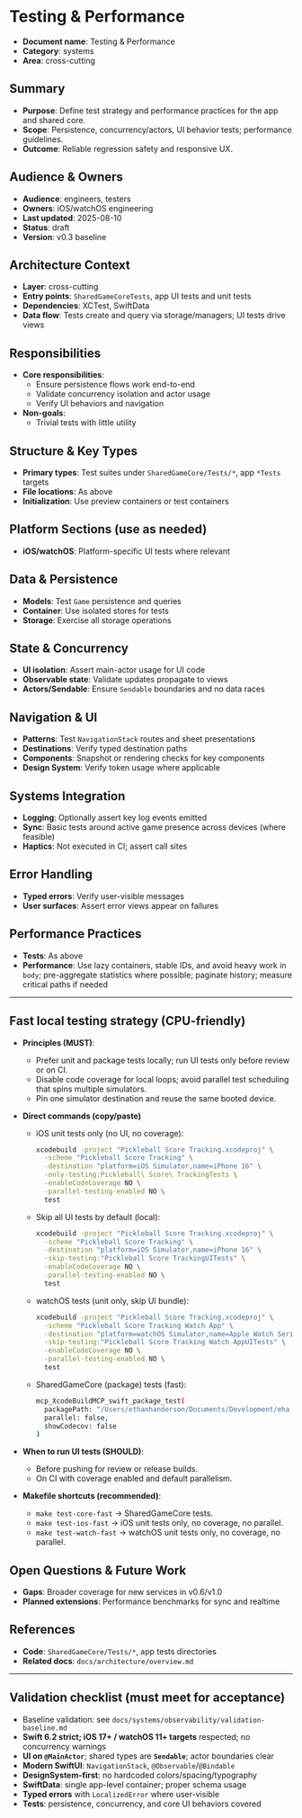 # Testing & Performance

- **Document name**: Testing & Performance
- **Category**: systems
- **Area**: cross-cutting

## Summary

- **Purpose**: Define test strategy and performance practices for the app and shared core.
- **Scope**: Persistence, concurrency/actors, UI behavior tests; performance guidelines.
- **Outcome**: Reliable regression safety and responsive UX.

## Audience & Owners

- **Audience**: engineers, testers
- **Owners**: iOS/watchOS engineering
- **Last updated**: 2025-08-10
- **Status**: draft
- **Version**: v0.3 baseline

## Architecture Context

- **Layer**: cross-cutting
- **Entry points**: `SharedGameCoreTests`, app UI tests and unit tests
- **Dependencies**: XCTest, SwiftData
- **Data flow**: Tests create and query via storage/managers; UI tests drive views

## Responsibilities

- **Core responsibilities**:
  - Ensure persistence flows work end-to-end
  - Validate concurrency isolation and actor usage
  - Verify UI behaviors and navigation
- **Non-goals**:
  - Trivial tests with little utility

## Structure & Key Types

- **Primary types**: Test suites under `SharedGameCore/Tests/*`, app `*Tests` targets
- **File locations**: As above
- **Initialization**: Use preview containers or test containers

## Platform Sections (use as needed)

- **iOS/watchOS**: Platform-specific UI tests where relevant

## Data & Persistence

- **Models**: Test `Game` persistence and queries
- **Container**: Use isolated stores for tests
- **Storage**: Exercise all storage operations

## State & Concurrency

- **UI isolation**: Assert main-actor usage for UI code
- **Observable state**: Validate updates propagate to views
- **Actors/Sendable**: Ensure `Sendable` boundaries and no data races

## Navigation & UI

- **Patterns**: Test `NavigationStack` routes and sheet presentations
- **Destinations**: Verify typed destination paths
- **Components**: Snapshot or rendering checks for key components
- **Design System**: Verify token usage where applicable

## Systems Integration

- **Logging**: Optionally assert key log events emitted
- **Sync**: Basic tests around active game presence across devices (where feasible)
- **Haptics**: Not executed in CI; assert call sites

## Error Handling

- **Typed errors**: Verify user-visible messages
- **User surfaces**: Assert error views appear on failures

## Performance Practices

- **Tests**: As above
- **Performance**: Use lazy containers, stable IDs, and avoid heavy work in `body`; pre-aggregate statistics where possible; paginate history; measure critical paths if needed

---

## Fast local testing strategy (CPU-friendly)

- **Principles (MUST)**:

  - Prefer unit and package tests locally; run UI tests only before review or on CI.
  - Disable code coverage for local loops; avoid parallel test scheduling that spins multiple simulators.
  - Pin one simulator destination and reuse the same booted device.

- **Direct commands (copy/paste)**

  - iOS unit tests only (no UI, no coverage):

    ```bash
    xcodebuild -project "Pickleball Score Tracking.xcodeproj" \
      -scheme "Pickleball Score Tracking" \
      -destination "platform=iOS Simulator,name=iPhone 16" \
      -only-testing:Pickleball\ Score\ TrackingTests \
      -enableCodeCoverage NO \
      -parallel-testing-enabled NO \
      test
    ```

  - Skip all UI tests by default (local):

    ```bash
    xcodebuild -project "Pickleball Score Tracking.xcodeproj" \
      -scheme "Pickleball Score Tracking" \
      -destination "platform=iOS Simulator,name=iPhone 16" \
      -skip-testing:"Pickleball Score TrackingUITests" \
      -enableCodeCoverage NO \
      -parallel-testing-enabled NO \
      test
    ```

  - watchOS tests (unit only, skip UI bundle):

    ```bash
    xcodebuild -project "Pickleball Score Tracking.xcodeproj" \
      -scheme "Pickleball Score Tracking Watch App" \
      -destination "platform=watchOS Simulator,name=Apple Watch Series 10 (46mm)" \
      -skip-testing:"Pickleball Score Tracking Watch AppUITests" \
      -enableCodeCoverage NO \
      -parallel-testing-enabled NO \
      test
    ```

  - SharedGameCore (package) tests (fast):

    ```bash
    mcp_XcodeBuildMCP_swift_package_test(
      packagePath: "/Users/ethanhanderson/Documents/Development/eha dev/MatchTally Explorations/Pickleball Score Tracking/SharedGameCore",
      parallel: false,
      showCodecov: false
    )
    ```

- **When to run UI tests (SHOULD)**:

  - Before pushing for review or release builds.
  - On CI with coverage enabled and default parallelism.

- **Makefile shortcuts (recommended)**:
  - `make test-core-fast` → SharedGameCore tests.
  - `make test-ios-fast` → iOS unit tests only, no coverage, no parallel.
  - `make test-watch-fast` → watchOS unit tests only, no coverage, no parallel.

## Open Questions & Future Work

- **Gaps**: Broader coverage for new services in v0.6/v1.0
- **Planned extensions**: Performance benchmarks for sync and realtime

## References

- **Code**: `SharedGameCore/Tests/*`, app tests directories
- **Related docs**: `docs/architecture/overview.md`

---

## Validation checklist (must meet for acceptance)

- Baseline validation: see `docs/systems/observability/validation-baseline.md`
- **Swift 6.2 strict; iOS 17+ / watchOS 11+ targets** respected; no concurrency warnings
- **UI on `@MainActor`**; shared types are **`Sendable`**; actor boundaries clear
- **Modern SwiftUI**: `NavigationStack`, `@Observable`/`@Bindable`
- **DesignSystem-first**: no hardcoded colors/spacing/typography
- **SwiftData**: single app-level container; proper schema usage
- **Typed errors** with `LocalizedError` where user-visible
- **Tests**: persistence, concurrency, and core UI behaviors covered
